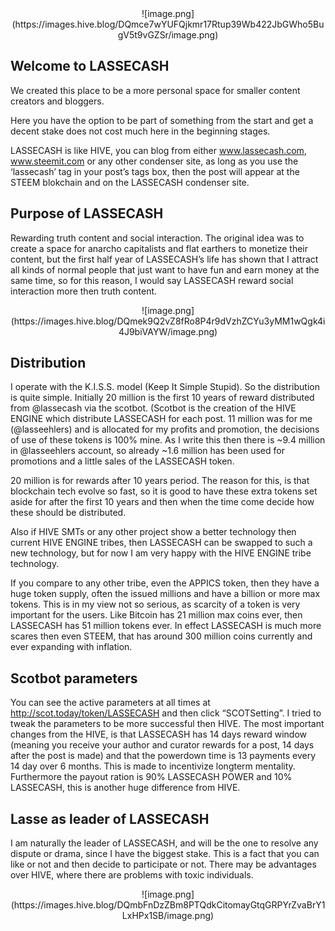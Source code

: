 <center>![image.png](https://images.hive.blog/DQmce7wYUFQjkmr17Rtup39Wb422JbGWho5BugV5t9vGZSr/image.png)</center>

Welcome to LASSECASH
--

We created this place to be a more personal space for smaller content creators and bloggers.

Here you have the option to be part of something from the start and get a decent stake does not cost much here in the beginning stages.

LASSECASH is like HIVE, you can blog from either www.lassecash.com, www.steemit.com or any other condenser site, as long as you use the ‘lassecash’ tag in your post’s tags box, then the post will appear at the STEEM blokchain and on the LASSECASH condenser site.

Purpose of LASSECASH
--

Rewarding truth content and social interaction. The original idea was to create a space for anarcho capitalists and flat earthers to monetize their content, but the first half year of LASSECASH’s life has shown that I attract all kinds of normal people that just want to have fun and earn money at the same time, so for this reason, I would say LASSECASH reward social interaction more then truth content.

<center>![image.png](https://images.hive.blog/DQmek9Q2vZ8fRo8P4r9dVzhZCYu3yMM1wQgk4i4J9biVAYW/image.png)</center>

Distribution
--

I operate with the K.I.S.S. model (Keep It Simple Stupid). So the distribution is quite simple. Initially 20 million is the first 10 years of reward distributed from @lassecash via the scotbot. (Scotbot is the creation of the HIVE ENGINE which distribute LASSECASH for each post. 11 million was for me (@lasseehlers) and is allocated for my profits and promotion, the decisions of use of these tokens is 100% mine. As I write this then there is ~9.4 million in @lasseehlers account, so already ~1.6 million has been used for promotions and a little sales of the LASSECASH token.

20 million is for rewards after 10 years period. The reason for this, is that blockchain tech evolve so fast, so it is good to have these extra tokens set aside for after the first 10 years and then when the time come decide how these should be distributed.

Also if HIVE SMTs or any other project show a better technology then current HIVE ENGINE tribes, then LASSECASH can be swapped to such a new technology, but for now I am very happy with the HIVE ENGINE tribe technology.

If you compare to any other tribe, even the APPICS token, then they have a huge token supply, often the issued millions and have a billion or more max tokens. This is in my view not so serious, as scarcity of a token is very important for the users. Like Bitcoin has 21 million max coins ever, then LASSECASH has 51 million tokens ever. In effect LASSECASH is much more scares then even STEEM, that has around 300 million coins currently and ever expanding with inflation.

Scotbot parameters
--

You can see the active parameters at all times at http://scot.today/token/LASSECASH and then click “SCOTSetting”. I tried to tweak the parameters to be more successful then HIVE. The most important changes from the HIVE, is that LASSECASH has 14 days reward window (meaning you receive your author and curator rewards for a post, 14 days after the post is made) and that the powerdown time is 13 payments every 14 day over 6 months. This is made to incentivize longterm mentality. Furthermore the payout ration is 90% LASSECASH POWER and 10% LASSECASH, this is another huge difference from HIVE.

Lasse as leader of LASSECASH
--

I am naturally the leader of LASSECASH, and will be the one to resolve any dispute or drama, since I have the biggest stake. This is a fact that you can like or not and then decide to participate or not. There may be advantages over HIVE, where there are problems with toxic individuals.

<center>![image.png](https://images.hive.blog/DQmbFnDzZBm8PTQdkCitomayGtqGRPYrZvaBrY1LxHPx1SB/image.png)</center>
